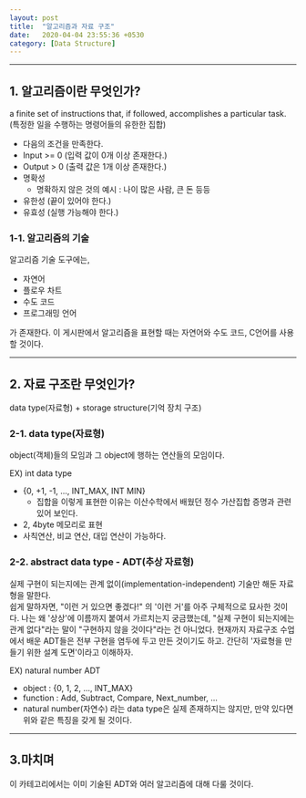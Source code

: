 ```yaml
---
layout: post
title:  "알고리즘과 자료 구조"
date:   2020-04-04 23:55:36 +0530
category: [Data Structure]
---
```


***
## 1. 알고리즘이란 무엇인가?  
 a finite set of instructions that, if followed, accomplishes a particular task. (특정한 일을 수행하는 명령어들의 유한한 집합)  
 - 다음의 조건을 만족한다.
  - Input >= 0 (입력 값이 0개 이상 존재한다.)
  - Output > 0 (출력 값은 1개 이상 존재한다.)
  - 명확성
	- 명확하지 않은 것의 예시 : 나이 많은 사람, 큰 돈 등등
  - 유한성 (끝이 있어야 한다.)
  - 유효성 (실행 가능해야 한다.)

### 1-1. 알고리즘의 기술
 알고리즘 기술 도구에는,
 - 자연어
 - 플로우 차트
 - 수도 코드
 - 프로그래밍 언어
 
 가 존재한다. 이 게시판에서 알고리즘을 표현할 때는 자연어와 수도 코드, C언어를 사용할 것이다.
 
 
***
## 2. 자료 구조란 무엇인가?
 data type(자료형) + storage structure(기억 장치 구조)
 
### 2-1. data type(자료형)

 object(객체)들의 모임과 그 object에 행하는 연산들의 모임이다.  
 
 EX) int data type
  - {0, +1, -1, ..., INT_MAX, INT MIN}
	- 집합을 이렇게 표현한 이유는 이산수학에서 배웠던 정수 가산집합 증명과 관련있어 보인다.
  - 2, 4byte 메모리로 표현
  - 사칙연산, 비교 연산, 대입 연산이 가능하다.

### 2-2. abstract data type - ADT(추상 자료형)

 실제 구현이 되는지에는 관계 없이(implementation-independent) 기술만 해둔 자료형을 말한다.  
 쉽게 말하자면, "이런 거 있으면 좋겠다!" 의 '이런 거'를 아주 구체적으로 묘사한 것이다. 나는 왜 '상상'에 이름까지 붙여서 가르치는지 궁금했는데, "실제 구현이 되는지에는 관계 없다"라는 말이 "구현하지 않을 것이다"라는 건 아니었다. 현재까지 자료구조 수업에서 배운 ADT들은 전부 구현을 염두에 두고 만든 것이기도 하고. 간단히 '자료형을 만들기 위한 설계 도면'이라고 이해하자.
 
 EX) natural number ADT
  - object : {0, 1, 2, ..., INT_MAX}
  - function : Add, Subtract, Compare, Next_number, ...
  - natural number(자연수) 라는 data type은 실제 존재하지는 않지만, 만약 있다면 위와 같은 특징을 갖게 될 것이다.
  
  
***
## 3.마치며  

 이 카테고리에서는 이미 기술된 ADT와 여러 알고리즘에 대해 다룰 것이다.
